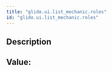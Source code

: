 ```yaml
---
title: "glide.ui.list_mechanic.roles"
id: "glide.ui.list_mechanic.roles"
---
```

## Description



## Value: 
```

```